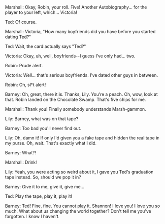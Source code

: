 Marshall: Okay, Robin, your roll. Five! Another Autobiography... for the player to your left, which... Victoria!

Ted: Of course.

Marshall: Victoria, "How many boyfriends did you have before you started dating Ted?"

Ted: Wait, the card actually says "Ted?"

Victoria: Okay, uh, well, boyfriends--I guess I've only had... two.

Robin: Prude alert.

Victoria: Well... that's serious boyfriends. I've dated other guys in between.

Robin: Oh, sl*t alert!

Barney: Oh, great, there it is. Thanks, Lily. You're a peach. Oh, wow, look at that. Robin landed on the Chocolate Swamp. That's five chips for me.

Marshall: Thank you! Finally somebody understands Marsh-gammon.

Lily: Barney, what was on that tape?

Barney: Too bad you'll never find out.

Lily: Oh, damn it! If only I'd given you a fake tape and hidden the real tape in my purse. Oh, wait. That's exactly what I did.

Barney: What?!

Marshall: Drink!

Lily: Yeah, you were acting so weird about it, I gave you Ted's graduation tape instead. So, should we pop it in?

Barney: Give it to me, give it, give me...

Ted: Play the tape, play it, play it!

Barney: Ted! Fine, fine. You cannot play it. Shannon! I love you! I love you so much. What about us changing the world together? Don't tell me you've forgotten. I know I haven't.
